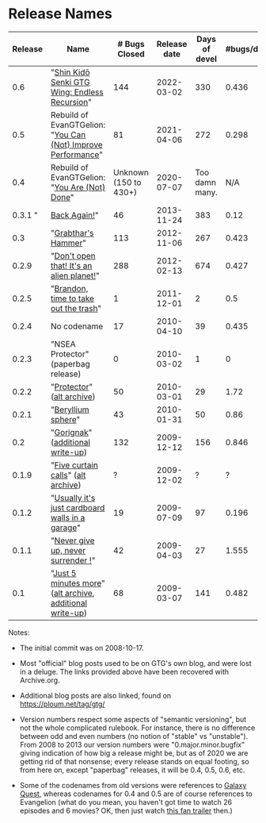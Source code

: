 # Release Names

| Release | Name | # Bugs Closed | Release date | Days of devel | #bugs/days |
|---------|------|---------------|--------------|---------------|------------|
| 0.6 | "[Shin Kidō Senki GTG Wing: Endless Recursion][0.6]" | 144 | 2022-03-02 | 330 | 0.436 |
| 0.5 | Rebuild of EvanGTGelion: "[You Can (Not) Improve Performance][0.5]" | 81 | 2021-04-06 | 272 | 0.298 |
| 0.4 | Rebuild of EvanGTGelion: "[You Are (Not) Done][0.4]" | Unknown (150 to 430+) | 2020-07-07 | Too damn many. | N/A |
| 0.3.1 "| [Back Again!][0.3.1]" | 46 | 2013-11-24 | 383 | 0.12 |
| 0.3 | "[Grabthar's Hammer][0.3]" | 113 | 2012-11-06 | 267 | 0.423 |
| 0.2.9 | "[Don't open that! It's an alien planet!][0.2.9]" | 288 | 2012-02-13 | 674 | 0.427 |
| 0.2.5 | "[Brandon, time to take out the trash][0.2.5]" | 1 | 2011-12-01 | 2 | 0.5 |
| 0.2.4 | No codename | 17 | 2010-04-10 | 39 | 0.435 |
| 0.2.3 | "NSEA Protector" (paperbag release) | 0 | 2010-03-02 | 1 | 0 |
| 0.2.2 | "[Protector][0.2.2]" ([alt archive][0.2.2-alt]) | 50 | 2010-03-01 | 29 | 1.72 |
| 0.2.1 | "[Beryllium sphere][0.2.1]" | 43 | 2010-01-31 | 50 | 0.86 |
| 0.2 | "[Gorignak][0.2]" ([additional write-up][0.2-extra]) | 132 | 2009-12-12 | 156 | 0.846 |
| 0.1.9 | "[Five curtain calls][0.1.9]" ([alt archive][0.1.9-alt]) | ? | 2009-12-02 | ? | ? |
| 0.1.2 | "[Usually it's just cardboard walls in a garage][0.1.2]" | 19 | 2009-07-09 | 97 | 0.196 |
| 0.1.1 | "[Never give up, never surrender !][0.1.1]" | 42 | 2009-04-03 | 27 | 1.555 |
| 0.1 | "[Just 5 minutes more][0.1]" ([alt archive][0.1-alt], [additional write-up][0.1-extra]) | 68 | 2009-03-07 | 141 | 0.482  |

[0.6]: https://fortintam.com/blog/gtg-0-6-released/
[0.5]: https://fortintam.com/blog/gtg-0-5-released/
[0.4]: https://fortintam.com/blog/gtg-0-4-released/
[0.3.1]: https://github.com/getting-things-gnome/gtg/blob/ba480d5ed61ec36702301b25ebc6c40d37c2c352/docs/source/releases/v0.3.1.rst
[0.3]: https://web.archive.org/web/20130116063024/http://gtg.fritalk.com/post/2012/11/06/Announcing-GTG-0.3%21
[0.2.9]: https://web.archive.org/web/20120312060133/http://gtg.fritalk.com/post/gtg-0.2.9
[0.2.5]: https://web.archive.org/web/20111207173818/http://gtg.fritalk.com/post/2011/12/01/Getting-things-GNOME%21-Brandon%2C-time-to-take-out-the-trash-0.2.5-is-out%21
[0.2.2]: https://web.archive.org/web/20111207173818/http://gtg.fritalk.com/post/2010/03/01/Getting-Things-GNOME%21-0.2.2-%28Protector%29-release-is-out%21
[0.2.2-alt]: https://github.com/getting-things-gnome/gtg/blob/ba480d5ed61ec36702301b25ebc6c40d37c2c352/docs/source/releases/v0.2.2.rst
[0.2.1]: https://web.archive.org/web/20111207173818/http://gtg.fritalk.com/post/2010/01/31/Getting-Things-GNOME%21-0.2.1-Beryllium-Sphere-is-out%21
[0.2]: https://web.archive.org/web/20111207173818/http://gtg.fritalk.com/post/2009/12/10/The-new-Getting-Things-GNOME%21-0.2-Gorignak-has-landed%21
[0.2-extra]: https://ploum.net/227-getting-gtg-02-released-done/
[0.1.9]: https://web.archive.org/web/20111207173818/http://gtg.fritalk.com/post/2009/12/02/Getting-Things-GNOME%21-0.1.9-is-out%21
[0.1.9-alt]: https://github.com/getting-things-gnome/gtg/blob/ba480d5ed61ec36702301b25ebc6c40d37c2c352/docs/source/releases/v0.1.9.rst
[0.1.2]: https://web.archive.org/web/20111117024753/http://gtg.fritalk.com/post/2009/07/09/GTG-0.1.2-%22Usually-it-s-just-cardboard-walls-in-a-garage%22
[0.1.1]: https://web.archive.org/web/20111207173818/http://gtg.fritalk.com/post/2009/04/03/GTG-0.1.1-is-out%21
[0.1]: https://web.archive.org/web/20111207173818/http://gtg.fritalk.com/post/2009/03/07/First-official-release-of-Getting-Things-Gnome%21%2C-GTG-%22Just-5-minutes-more%22-0.1
[0.1-alt]: https://github.com/getting-things-gnome/gtg/blob/ba480d5ed61ec36702301b25ebc6c40d37c2c352/docs/source/releases/v0.1.rst
[0.1-extra]: https://ploum.net/206-getting-things-gnome-01-just-5-minutes-more/

Notes:

- The initial commit was on 2008-10-17.

- Most "official" blog posts used to be on GTG's own blog, and were
  lost in a deluge. The links provided above have been recovered with
  Archive.org.

- Additional blog posts are also linked, found on <https://ploum.net/tag/gtg/>

- Version numbers respect some aspects of "semantic versioning", but
  not the whole complicated rulebook. For instance, there is no
  difference between odd and even numbers (no notion of "stable" vs
  "unstable"). From 2008 to 2013 our version numbers were
  "0.major.minor.bugfix" giving indication of how big a release might
  be, but as of 2020 we are getting rid of that nonsense; every
  release stands on equal footing, so from here on, except "paperbag"
  releases, it will be 0.4, 0.5, 0.6, etc.

- Some of the codenames from old versions were references to [Galaxy
  Quest](https://en.wikipedia.org/wiki/Galaxy_Quest), whereas
  codenames for 0.4 and 0.5 are of course references to Evangelion
  (what do you mean, you haven't got time to watch 26 episodes and 6
  movies? OK, then just watch [this fan trailer](https://www.youtube.com/watch?v=AlWdAlPDe4g) then.)

